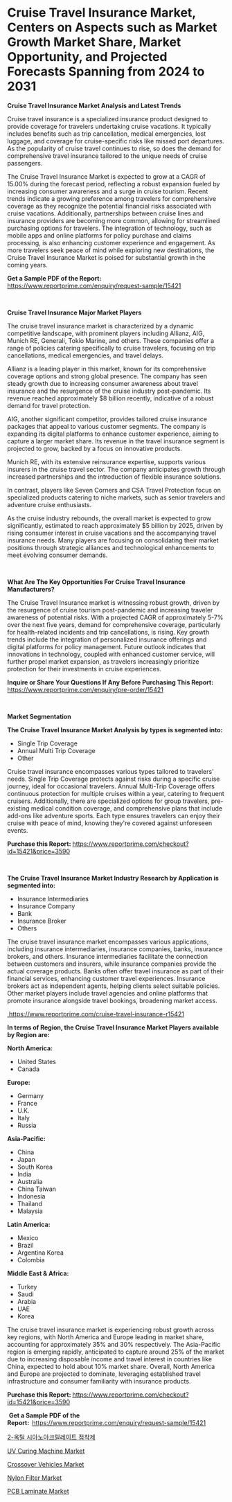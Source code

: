 <p><h1>Cruise Travel Insurance Market, Centers on Aspects such as Market Growth Market Share, Market Opportunity, and Projected Forecasts Spanning from 2024 to 2031</h1></p><p><strong>Cruise Travel Insurance Market Analysis and Latest Trends</strong></p>
<p><p>Cruise travel insurance is a specialized insurance product designed to provide coverage for travelers undertaking cruise vacations. It typically includes benefits such as trip cancellation, medical emergencies, lost luggage, and coverage for cruise-specific risks like missed port departures. As the popularity of cruise travel continues to rise, so does the demand for comprehensive travel insurance tailored to the unique needs of cruise passengers.</p><p>The Cruise Travel Insurance Market is expected to grow at a CAGR of 15.00% during the forecast period, reflecting a robust expansion fueled by increasing consumer awareness and a surge in cruise tourism. Recent trends indicate a growing preference among travelers for comprehensive coverage as they recognize the potential financial risks associated with cruise vacations. Additionally, partnerships between cruise lines and insurance providers are becoming more common, allowing for streamlined purchasing options for travelers. The integration of technology, such as mobile apps and online platforms for policy purchase and claims processing, is also enhancing customer experience and engagement. As more travelers seek peace of mind while exploring new destinations, the Cruise Travel Insurance Market is poised for substantial growth in the coming years.</p></p>
<p><strong>Get a Sample PDF of the Report:&nbsp;</strong> <a href="https://www.reportprime.com/enquiry/request-sample/15421">https://www.reportprime.com/enquiry/request-sample/15421</a></p>
<p>&nbsp;</p>
<p><strong>Cruise Travel Insurance Major Market Players</strong></p>
<p><p>The cruise travel insurance market is characterized by a dynamic competitive landscape, with prominent players including Allianz, AIG, Munich RE, Generali, Tokio Marine, and others. These companies offer a range of policies catering specifically to cruise travelers, focusing on trip cancellations, medical emergencies, and travel delays.</p><p>Allianz is a leading player in this market, known for its comprehensive coverage options and strong global presence. The company has seen steady growth due to increasing consumer awareness about travel insurance and the resurgence of the cruise industry post-pandemic. Its revenue reached approximately $8 billion recently, indicative of a robust demand for travel protection.</p><p>AIG, another significant competitor, provides tailored cruise insurance packages that appeal to various customer segments. The company is expanding its digital platforms to enhance customer experience, aiming to capture a larger market share. Its revenue in the travel insurance segment is projected to grow, backed by a focus on innovative products.</p><p>Munich RE, with its extensive reinsurance expertise, supports various insurers in the cruise travel sector. The company anticipates growth through increased partnerships and the introduction of flexible insurance solutions.</p><p>In contrast, players like Seven Corners and CSA Travel Protection focus on specialized products catering to niche markets, such as senior travelers and adventure cruise enthusiasts.</p><p>As the cruise industry rebounds, the overall market is expected to grow significantly, estimated to reach approximately $5 billion by 2025, driven by rising consumer interest in cruise vacations and the accompanying travel insurance needs. Many players are focusing on consolidating their market positions through strategic alliances and technological enhancements to meet evolving consumer demands.</p></p>
<p>&nbsp;</p>
<p><strong>What Are The Key Opportunities For Cruise Travel Insurance Manufacturers?</strong></p>
<p><p>The Cruise Travel Insurance market is witnessing robust growth, driven by the resurgence of cruise tourism post-pandemic and increasing traveler awareness of potential risks. With a projected CAGR of approximately 5-7% over the next five years, demand for comprehensive coverage, particularly for health-related incidents and trip cancellations, is rising. Key growth trends include the integration of personalized insurance offerings and digital platforms for policy management. Future outlook indicates that innovations in technology, coupled with enhanced customer service, will further propel market expansion, as travelers increasingly prioritize protection for their investments in cruise experiences.</p></p>
<p><strong>Inquire or Share Your Questions If Any Before Purchasing This Report:</strong> <a href="https://www.reportprime.com/enquiry/pre-order/15421">https://www.reportprime.com/enquiry/pre-order/15421</a></p>
<p>&nbsp;</p>
<p><strong>Market Segmentation</strong></p>
<p><strong>The Cruise Travel Insurance Market Analysis by types is segmented into:</strong></p>
<p><ul><li>Single Trip Coverage</li><li>Annual Multi Trip Coverage</li><li>Other</li></ul></p>
<p><p>Cruise travel insurance encompasses various types tailored to travelers' needs. Single Trip Coverage protects against risks during a specific cruise journey, ideal for occasional travelers. Annual Multi-Trip Coverage offers continuous protection for multiple cruises within a year, catering to frequent cruisers. Additionally, there are specialized options for group travelers, pre-existing medical condition coverage, and comprehensive plans that include add-ons like adventure sports. Each type ensures travelers can enjoy their cruise with peace of mind, knowing they're covered against unforeseen events.</p></p>
<p><strong>Purchase this Report:&nbsp;</strong><a href="https://www.reportprime.com/checkout?id=15421&price=3590">https://www.reportprime.com/checkout?id=15421&price=3590</a></p>
<p>&nbsp;</p>
<p><strong>The Cruise Travel Insurance Market Industry Research by Application is segmented into:</strong></p>
<p><ul><li>Insurance Intermediaries</li><li>Insurance Company</li><li>Bank</li><li>Insurance Broker</li><li>Others</li></ul></p>
<p><p>The cruise travel insurance market encompasses various applications, including insurance intermediaries, insurance companies, banks, insurance brokers, and others. Insurance intermediaries facilitate the connection between customers and insurers, while insurance companies provide the actual coverage products. Banks often offer travel insurance as part of their financial services, enhancing customer travel experiences. Insurance brokers act as independent agents, helping clients select suitable policies. Other market players include travel agencies and online platforms that promote insurance alongside travel bookings, broadening market access.</p></p>
<p><a href="https://www.reportprime.com/cruise-travel-insurance-r15421">&nbsp;https://www.reportprime.com/cruise-travel-insurance-r15421</a></p>
<p><strong>In terms of Region, the Cruise Travel Insurance Market Players available by Region are:</strong></p>
<p>
    <p> <strong> North America: </strong>
        <ul>
            <li>United States</li>
            <li>Canada</li>
        </ul>
        </p> 
    <p> <strong> Europe: </strong>
        <ul>
            <li>Germany</li>
            <li>France</li>
            <li>U.K.</li>
            <li>Italy</li>
            <li>Russia</li>
        </ul>
        </p> 
    <p> <strong> Asia-Pacific: </strong>
        <ul>
            <li>China</li>
            <li>Japan</li>
            <li>South Korea</li>
            <li>India</li>
            <li>Australia</li>
            <li>China Taiwan</li>
            <li>Indonesia</li>
            <li>Thailand</li>
            <li>Malaysia</li>
        </ul>
        </p> 
    <p> <strong> Latin America: </strong>
        <ul>
            <li>Mexico</li>
            <li>Brazil</li>
            <li>Argentina Korea</li>
            <li>Colombia</li>
        </ul>
        </p> 
    <p> <strong> Middle East & Africa: </strong>
        <ul>
            <li>Turkey</li>
            <li>Saudi</li>
            <li>Arabia</li>
            <li>UAE</li>
            <li>Korea</li>
        </ul>
    </p>
    </p>
<p><p>The cruise travel insurance market is experiencing robust growth across key regions, with North America and Europe leading in market share, accounting for approximately 35% and 30% respectively. The Asia-Pacific region is emerging rapidly, anticipated to capture around 25% of the market due to increasing disposable income and travel interest in countries like China, expected to hold about 10% market share. Overall, North America and Europe are projected to dominate, leveraging established travel infrastructure and consumer familiarity with insurance products.</p></p>
<p><strong>Purchase this Report: </strong><a href="https://www.reportprime.com/checkout?id=15421&price=3590">https://www.reportprime.com/checkout?id=15421&price=3590</a></p>
<p>&nbsp;<strong>Get a Sample PDF of the Report:&nbsp;&nbsp;</strong><a href="https://www.reportprime.com/enquiry/request-sample/15421">https://www.reportprime.com/enquiry/request-sample/15421</a></p>
<p><strong></strong></p>
<p><p><a href="https://medium.com/@samiaahmed980/2-octyl-cyanoacrylate-adhesive-market-%EC%9D%98-%EA%B8%80%EB%A1%9C%EB%B2%8C-%EC%8B%9C%EC%9E%A5-%EA%B0%9C%EC%9A%94%EB%8A%94-%EC%A0%84-%EC%84%B8%EA%B3%84-%EB%B0%8F-%EC%A3%BC%EC%9A%94-%EC%8B%9C%EC%9E%A5%EC%9D%98-%EC%82%B0%EC%97%85%EC%97%90-%EC%98%81%ED%96%A5%EC%9D%84-%EB%AF%B8%EC%B9%98%EB%8A%94-%EC%A3%BC%EC%9A%94-%ED%8A%B8%EB%A0%8C%EB%93%9C%EC%97%90-%EB%8C%80%ED%95%9C-%EB%8F%85%ED%8A%B9%ED%95%9C-%EA%B4%80%EC%A0%90%EC%9D%84-b21da49e7100">2-옥틸 시아노아크릴레이트 접착제</a></p><p><a href="https://www.linkedin.com/pulse/uv-curing-machine-market-size-segmentation-trends-growth-d9mdc?trackingId=dOnZIQMVRUayefobDfhtxA%3D%3D">UV Curing Machine Market</a></p><p><a href="https://issuu.com/reportprime-2/docs/crossover-vehicles-market-size-2030_72f655e1720588">Crossover Vehicles Market</a></p><p><a href="https://www.linkedin.com/pulse/global-nylon-filter-market-focus-product-type-membranes-i0znc?trackingId=GsDIh%2FreRJm6AjO0nUvpYQ%3D%3D">Nylon Filter Market</a></p><p><a href="https://medium.com/@bulahhamill88/the-global-market-overview-of-the-pcb-laminate-market-provides-a-unique-perspective-on-the-key-3bde286a9032">PCB Laminate Market</a></p></p>